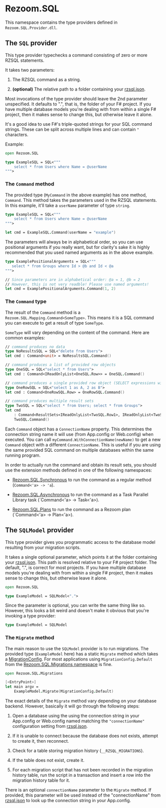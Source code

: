 # Rezoom.SQL

This namespace contains the type providers defined in `Rezoom.SQL.Provider.dll`.

## The `SQL` provider

This type provider typechecks a command consisting of zero or more RZSQL
statements.

It takes two parameters:

1. The RZSQL command as a string.

2. **(optional)** The relative path to a folder containing your
   [rzsql.json](../Configuration/Json.md).

Most invocations of the type provider should leave the 2nd parameter
unspecified. It defaults to ".", that is, the folder of your F# project. If you
have multiple database models you're dealing with from within a single F#
project, then it makes sense to change this, but otherwise leave it alone.

It's a good idea to use F#'s triple-quoted strings for your SQL command strings.
These can be split across multiple lines and can contain `"` characters.

Example:

```fsharp
open Rezoom.SQL

type ExampleSQL = SQL<"""
    select * from Users where Name = @userName
""">
```

### The `Command` method

The provided type (`MyCommand` in the above example) has one method, `Command`.
This method takes the parameters used in the RZSQL statements. In this example,
it'll take a `userName` parameter of type `string`.

```fsharp
type ExampleSQL = SQL<"""
    select * from Users where Name = @userName
""">

let cmd = ExampleSQL.Command(userName = "example")
```

The parameters will always be in alphabetical order, so you can use positional
arguments if you really want, but for clarity's sake it is highly recommended
that you used named arguments as in the above example.

```fsharp
type ExamplePositionalArguments = SQL<"""
   select * from Groups where Id > @b and Id < @a
""">

// Since parameters are in alphabetical order: @a = 1, @b = 2
// However, this is not very readble! Please use named arguments!
let cmd = ExamplePositionalArguments.Command(1, 2)
```

### The `Command` type

The result of the `Command` method is a `Rezoom.SQL.Mapping.Command<SomeType>`.
This means it is a SQL command you can execute to get a result of type `SomeType`.

`SomeType` will vary depending on the content of the command. Here are common
examples:

```fsharp
// command produces no data
type NoResultsSQL = SQL<"delete from Users">
let cmd : Command<unit> = NoResultsSQL.Command()

// command produces a list of provided row objects
type OneSQL = SQL<"select * from Users">
let cmd : Command<IReadOnlyList<OneSQL.Row>> = OneSQL.Command()

// command produces a single provided row object (SELECT expressions with no other clauses)
type OneRowSQL = SQL<"select 1 as A, 2 as B">
let cmd : Command<OneRowSQL.Row> = OneRowSQL.Command()

// command produces multiple result sets
type TwoSQL = SQL<"select * from Users; select * from Groups">
let cmd
    : Command<ResultSets<IReadOnlyList<TwoSQL.Row1>, IReadOnlyList<TwoSQL.Row2>>> =
    TwoSQL.Command()
```

Each `Command` object has a `ConnectionName` property. This determines the
connection string name it will use (from App.config or Web.config) when
executed. You can call `myCommand.WithConnectionName(newName)` to get a new
`Command` object with a different `ConnectionName`. This is useful if you are
using the same provided SQL command on multiple databases within the same
running program.

In order to actually run the command and obtain its result sets, you should use
the extension methods defined in one of the following namespaces:

* [Rezoom.SQL.Synchronous](RezoomSQLSynchronous.md) to run the command as a
  regular method (`Command<'a> -> 'a`).

* [Rezoom.SQL.Asynchronous](RezoomSQLAsynchronous.md) to run the command as a
  Task Parallel Library task (`Command<'a> -> Task<'a>).

* [Rezoom.SQL.Plans](RezoomSQLPlans.md) to run the command as a Rezoom plan
  (`Command<'a> -> Plan<'a>).

## The `SQLModel` provider

This type provider gives you programmatic access to the database model resulting
from your migration scripts.

It takes a single optional parameter, which points it at the folder containing
your [rzsql.json](../Configuration/Json.md). This path is resolved relative to
your F# project folder. The default, ".", is correct for most projects. If you
have multiple database models you're dealing with from within a single F#
project, then it makes sense to change this, but otherwise leave it alone.

```fsharp
open Rezoom.SQL

type ExampleModel = SQLModel<".">
```

Since the parameter is optional, you can write the same thing like so. However,
this looks a bit weird and doesn't make it obvious that you're invoking a type
provider:

```fsharp
type ExampleModel = SQLModel
```

### The `Migrate` method

The main reason to use the `SQLModel` provider is to run migrations. The
provided type (`ExampleModel` here) has a static `Migrate` method which takes a
[MigrationConfig](RezoomSQLMigrations.md). For most applications using
`MigrationConfig.Default` from the [Rezoom.SQL.Migrations
namespace](RezoomSQLMigrations.md) is fine.

```fsharp
open Rezoom.SQL.Migrations

[<EntryPoint>]
let main argv =
    ExampleModel.Migrate(MigrationConfig.Default)
```

The exact details of the `Migrate` method vary depending on your database
backend. However, basically it will go through the following steps:

1. Open a database using the using the connection string in your App.config or
   Web.config named matching the `"connectionName"` configuration setting from
   [rzsql.json](../Configuration/Json.md).

2. If it is unable to connect because the database does not exists, attempt to
   create it, then reconnect.

3. Check for a table storing migration history (`__RZSQL_MIGRATIONS`).

4. If the table does not exist, create it.

5. For each migration script that has not been recorded in the migration history
   table, run the script in a transaction and insert a row into the migration
   history table for it.

There is an optional `connectionName` parameter to the `Migrate` method. If
provided, this parameter will be used instead of the "connectionName" from
[rzsql.json](../Configuration/Json.md) to look up the connection string in your
App.config.

